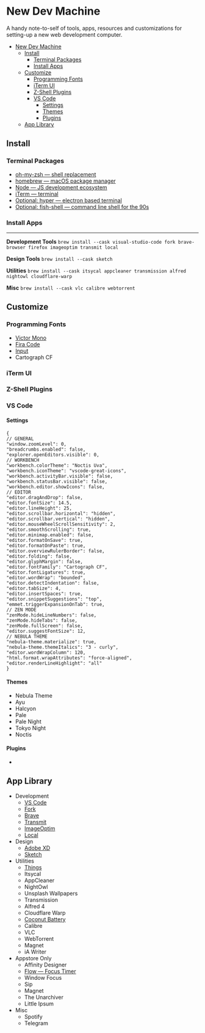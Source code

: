 # New Dev Machine
A handy note-to-self of tools, apps, resources and customizations for setting-up a new web development computer.
- [New Dev Machine](#new-dev-machine)
  - [Install](#install)
    - [Terminal Packages](#terminal-packages)
    - [Install Apps](#install-apps)
  - [Customize](#customize)
    - [Programming Fonts](#programming-fonts)
    - [iTerm UI](#iterm-ui)
    - [Z-Shell Plugins](#z-shell-plugins)
    - [VS Code](#vs-code)
      - [Settings](#settings)
      - [Themes](#themes)
      - [Plugins](#plugins)
  - [App Library](#app-library)

## Install
### Terminal Packages
- [oh-my-zsh — shell replacement](https://ohmyz.sh/#install)
- [homebrew — macOS package manager](https://brew.sh/)
- [Node — JS development ecosystem](https://nodejs.org/en/)
- [iTerm — terminal](https://iterm2.com/)
- [Optional: hyper — electron based terminal](https://hyper.is/)
- [Optional: fish-shell — command line shell for the 90s](https://fishshell.com)

### Install Apps
___
**Development Tools**
	`brew install --cask visual-studio-code fork brave-browser firefox imageoptim transmit local`
	
**Design Tools**
	`brew install --cask sketch‌`	

**Utilities**
	`brew install --cask itsycal appcleaner transmission alfred‌ nightowl cloudflare-warp`

**Misc**
	`brew install --cask vlc calibre webtorrent`

## Customize
### Programming Fonts
- [Victor Mono](https://github.com/rubjo/victor-mono)
- [Fira Code](https://github.com/tonsky/FiraCode)
- [Input](https://input.djr.com/)
- Cartograph CF

### iTerm UI
### Z-Shell Plugins
### VS Code
#### Settings
	
	‌{
    // GENERAL
    "window.zoomLevel": 0,
    "breadcrumbs.enabled": false,
    "explorer.openEditors.visible": 0,
    // WORKBENCH
    "workbench.colorTheme": "Noctis Uva",
    "workbench.iconTheme": "vscode-great-icons",
    "workbench.activityBar.visible": false,
    "workbench.statusBar.visible": false,
    "workbench.editor.showIcons": false,
    // EDITOR
    "editor.dragAndDrop": false,
    "editor.fontSize": 14.5,
    "editor.lineHeight": 25,
    "editor.scrollbar.horizontal": "hidden",
    "editor.scrollbar.vertical": "hidden",
    "editor.mouseWheelScrollSensitivity": 2,
    "editor.smoothScrolling": true,
    "editor.minimap.enabled": false,
    "editor.formatOnSave": true,
    "editor.formatOnPaste": true,
    "editor.overviewRulerBorder": false,
    "editor.folding": false,
    "editor.glyphMargin": false,
    "editor.fontFamily": "Cartograph CF",
    "editor.fontLigatures": true,
    "editor.wordWrap": "bounded",
    "editor.detectIndentation": false,
    "editor.tabSize": 4,
    "editor.insertSpaces": true,
    "editor.snippetSuggestions": "top",
    "emmet.triggerExpansionOnTab": true,
    // ZEN MODE
    "zenMode.hideLineNumbers": false,
    "zenMode.hideTabs": false,
    "zenMode.fullScreen": false,
    "editor.suggestFontSize": 12,
    // NEBULA THEME
    "nebula-theme.materialize": true,
    "nebula-theme.themeItalics": "3 - curly",
    "editor.wordWrapColumn": 120,
    "html.format.wrapAttributes": "force-aligned",
    "editor.renderLineHighlight": "all"
    }
#### Themes
- Nebula Theme
- Ayu
- Halcyon
- Pale
- Pale Night
- Tokyo Night
- Noctis
#### Plugins
- 

## App Library
- Development
	- [VS Code](https://code.visualstudio.com/)
	- [Fork](https://git-fork.com/)
	- [Brave](https://brave.com/)
	- [Transmit](https://panic.com/transmit/)
	- [ImageOptim](https://imageoptim.com/mac)
	- [Local](https://localwp.com/)
- Design
	- [Adobe XD](https://www.adobe.com/products/xd.html)
	- [Sketch](https://www.sketch.com/apps/)
- Utilities
	- [Things](https://culturedcode.com/things/)
	- Itsycal
	- AppCleaner
	- NightOwl
	- Unsplash Wallpapers
	- Transmission
	- Alfred 4
	- Cloudflare Warp
	- [Coconut Battery](https://www.coconut-flavour.com/coconutbattery/)
	- Calibre
	- VLC
	- WebTorrent
	- Magnet
	- iA Writer
- Appstore Only
	- Affinity Designer
	- [Flow — Focus Timer](https://flowapp.info/)
	- Window Focus
	- Sip
	- Magnet
	- The Unarchiver
	- Little Ipsum
- Misc
	- Spotify
	- Telegram
